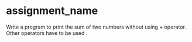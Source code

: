 # assignment_name
Write a program to print the sum of two numbers without using + operator. Other operators have  to be used .
